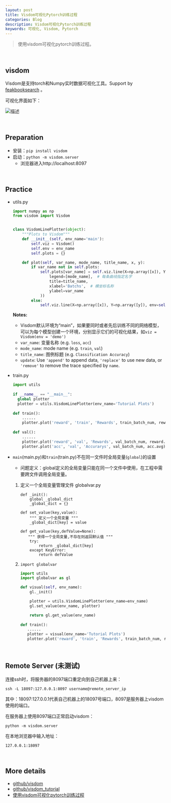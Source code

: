 ```yaml
---
layout: post
title: Visdom可视化Pytorch训练过程
categories: Blog
description: Visdom可视化Pytorch训练过程
keywords: 可视化, Visdom, Pytorch
---
```


> 使用visdom可视化pytorch训练过程。

​	

## visdom

Visdom是支持torch和Numpy实时数据可视化工具。Support by [feakbooksearch](https://github.com/facebookresearch/visdom) 。

可视化界面如下：

![描述](https://camo.githubusercontent.com/d69475a01f9f327fc42931a21df8134d1fbdfc19/68747470733a2f2f6c68332e676f6f676c6575736572636f6e74656e742e636f6d2f2d62714839555843772d42452f574c3255736472726241492f41414141414141416e59632f656d727877436d6e7257345f434c54797955747442305359524a2d693443436951434c63422f73302f53637265656e2b53686f742b323031372d30332d30362b61742b31302e35312e30322b414d2e706e67253232766973646f6d5f626967253232)

​	

## Preparation

- 安装：`pip install visdom`
- 启动：`python -m visdom.server`
  - 浏览器进入http://localhost:8097



​	

## Practice

- utils.py

  ```python
  import numpy as np
  from visdom import Visdom
  
  
  class VisdomLinePlotter(object):
      """Plots to Visdom"""
      def __init__(self, env_name='main'):
          self.viz = Visdom()
          self.env = env_name
          self.plots = {}
  
      def plot(self, var_name, mode_name, title_name, x, y):
          if var_name not in self.plots:
              self.plots[var_name] = self.viz.line(X=np.array([x]), Y=np.array([y]), env=self.env, opts=dict(
                  legend=[mode_name],  # 每条曲线指定名字
                  title=title_name,
                  xlabel='Batchs',  # 横坐标名称
                  ylabel=var_name
              ))
          else:
              self.viz.line(X=np.array([x]), Y=np.array([y]), env=self.env, win=self.plots[var_name], name=mode_name, update='append')
  ```

  **Notes:**

  - Visdom默认环境为“main”，如果要同时或者先后训练不同的网络模型，可以为每个模型创建一个环境，分别显示它们的可视化结果，如`viz = Visdom(env = 'demo') `
  - `var_name`: 变量名称 (e.g. `loss`, `acc`)
  - `mode_name`: mode name (e.g. `train`, `val`)
  - `title_name`: 图例标题 (e.g. `Classification Accuracy`)
  - `update`: Use `'append'` to append data, `'replace'` to use new data, or `'remove'` to remove the trace specified by `name`. 

- train.py

  ```python
  import utils
   
  if __name__ == "__main__":
  	global plotter
  	plotter = utils.VisdomLinePlotter(env_name='Tutorial Plots')
   
  def train():
      ......
      plotter.plot('reward', 'train', 'Rewards', train_batch_num, reward.avg)
      
  def val():
      ......
      plotter.plot('reward', 'val', 'Rewards', val_batch_num, reward.avg)
      plotter.plot('acc', 'val', 'Accurarys', val_batch_num, acc.avg)
  ```

- `main`(main.py)和`train`(train.py)不在同一文件时全局变量(`global`)的设置

  - 问题定义：global定义的全局变量只能在同一个文件中使用，在工程中需要跨文件调用全局变量。

  1. 定义一个全局变量管理文件 globalvar.py

     ```
     def _init():
         global _global_dict
         _global_dict = {}
     
     def set_value(key,value):
         """ 定义一个全局变量 """
         _global_dict[key] = value
     
     def get_value(key,defValue=None):
     　　""" 获得一个全局变量,不存在则返回默认值 """
         try:
             return _global_dict[key]
         except KeyError:
             return defValue
     ```

     

  2. `import globalvar`

     ```python
     import utils
     import globalvar as gl
     
     def visual(self, env_name):
         gl._init()
     
         plotter = utils.VisdomLinePlotter(env_name=env_name)
         gl.set_value(env_name, plotter)
     
         return gl.get_value(env_name)
         
     def train():
     	......
     	plotter = visual(env_name='Tutorial Plots')
     	plotter.plot('reward', 'train', 'Rewards', train_batch_num, reward.avg)	
     ```

     



​	

## Remote  Server (未测试)

连接ssh时，将服务器的8097端口重定向到自己机器上来：

```
ssh -L 18097:127.0.0.1:8097 username@remote_server_ip
```

其中：18097:127.0.0.1代表自己机器上的18097号端口，8097是服务器上visdom使用的端口。

在服务器上使用8097端口正常启动visdom：

```
python -m visdom.server
```

在本地浏览器中输入地址：

```
127.0.0.1:18097
```

​	



## More details

- [github/visdom](https://github.com/facebookresearch/visdom)
- [github/visdom_tutorial](https://github.com/noagarcia/visdom-tutorial)
- [使用visdom可视化pytorch训练过程](http://cnblogs.com/walker-lin/p/12036328.html)

